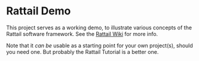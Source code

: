 
# Rattail Demo

This project serves as a working demo, to illustrate various concepts
of the Rattail software framework.  See the [Rattail
Wiki](https://rattailproject.org/moin/) for more info.

Note that it *can be* usable as a starting point for your own project(s),
should you need one.  But probably the Rattail Tutorial is a better one.
